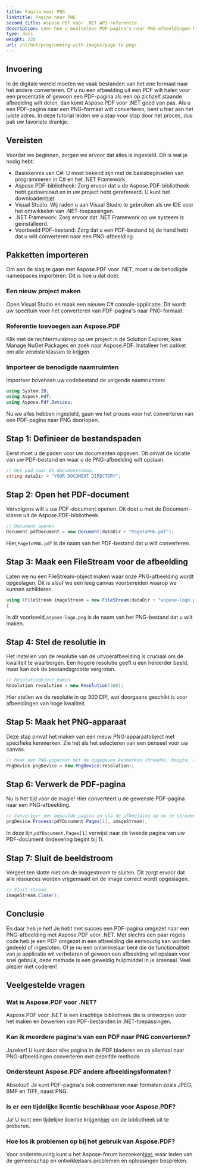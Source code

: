 ```yaml
---
title: Pagina naar PNG
linktitle: Pagina naar PNG
second_title: Aspose.PDF voor .NET API-referentie
description: Leer hoe u moeiteloos PDF-pagina's naar PNG-afbeeldingen kunt converteren met Aspose.PDF voor .NET in onze gedetailleerde stapsgewijze zelfstudie.
type: docs
weight: 220
url: /nl/net/programming-with-images/page-to-png/
---
```

## Invoering

In de digitale wereld moeten we vaak bestanden van het ene formaat naar het andere converteren. Of u nu een afbeelding uit een PDF wilt halen voor een presentatie of gewoon een PDF-pagina als een op zichzelf staande afbeelding wilt delen, dan komt Aspose.PDF voor .NET goed van pas. Als u een PDF-pagina naar een PNG-formaat wilt converteren, bent u hier aan het juiste adres. In deze tutorial leiden we u stap voor stap door het proces, dus pak uw favoriete drankje.

## Vereisten

Voordat we beginnen, zorgen we ervoor dat alles is ingesteld. Dit is wat je nodig hebt:
- Basiskennis van C#: U moet bekend zijn met de basisbeginselen van programmeren in C# en het .NET Framework.
-  Aspose.PDF-bibliotheek: Zorg ervoor dat u de Aspose.PDF-bibliotheek hebt gedownload en in uw project hebt gerefereerd. U kunt het downloaden[hier](https://releases.aspose.com/pdf/net/).
- Visual Studio: Wij raden u aan Visual Studio te gebruiken als uw IDE voor het ontwikkelen van .NET-toepassingen.
- .NET Framework: Zorg ervoor dat .NET Framework op uw systeem is geïnstalleerd.
- Voorbeeld PDF-bestand: Zorg dat u een PDF-bestand bij de hand hebt dat u wilt converteren naar een PNG-afbeelding.

## Pakketten importeren

Om aan de slag te gaan met Aspose.PDF voor .NET, moet u de benodigde namespaces importeren. Dit is hoe u dat doet:

### Een nieuw project maken

Open Visual Studio en maak een nieuwe C# console-applicatie. Dit wordt uw speeltuin voor het converteren van PDF-pagina's naar PNG-formaat.

### Referentie toevoegen aan Aspose.PDF

Klik met de rechtermuisknop op uw project in de Solution Explorer, kies Manage NuGet Packages en zoek naar Aspose.PDF. Installeer het pakket om alle vereiste klassen te krijgen.

### Importeer de benodigde naamruimten

Importeer bovenaan uw codebestand de volgende naamruimten:

```csharp
using System.IO;
using Aspose.Pdf;
using Aspose.Pdf.Devices;
```

Nu we alles hebben ingesteld, gaan we het proces voor het converteren van een PDF-pagina naar PNG doorlopen.

## Stap 1: Definieer de bestandspaden

Eerst moet u de paden voor uw documenten opgeven. Dit omvat de locatie van uw PDF-bestand en waar u de PNG-afbeelding wilt opslaan. 

```csharp
// Het pad naar de documentenmap.
string dataDir = "YOUR DOCUMENT DIRECTORY";
```

## Stap 2: Open het PDF-document

Vervolgens wilt u uw PDF-document openen. Dit doet u met de Document-klasse uit de Aspose.PDF-bibliotheek.

```csharp
// Document openen
Document pdfDocument = new Document(dataDir + "PageToPNG.pdf");
```

 Hier,`PageToPNG.pdf` is de naam van het PDF-bestand dat u wilt converteren.

## Stap 3: Maak een FileStream voor de afbeelding

Laten we nu een FileStream-object maken waar onze PNG-afbeelding wordt opgeslagen. Dit is alsof we een leeg canvas voorbereiden waarop we kunnen schilderen.

```csharp
using (FileStream imageStream = new FileStream(dataDir + "aspose-logo.png", FileMode.Create))
{
```

 In dit voorbeeld,`aspose-logo.png` is de naam van het PNG-bestand dat u wilt maken.

## Stap 4: Stel de resolutie in

Het instellen van de resolutie van de uitvoerafbeelding is cruciaal om de kwaliteit te waarborgen. Een hogere resolutie geeft u een helderder beeld, maar kan ook de bestandsgrootte vergroten.

```csharp
// Resolutieobject maken
Resolution resolution = new Resolution(300);
```

Hier stellen we de resolutie in op 300 DPI, wat doorgaans geschikt is voor afbeeldingen van hoge kwaliteit.

## Stap 5: Maak het PNG-apparaat

Deze stap omvat het maken van een nieuw PNG-apparaatobject met specifieke kenmerken. Zie het als het selecteren van een penseel voor uw canvas.

```csharp
// Maak een PNG-apparaat met de opgegeven kenmerken (breedte, hoogte, resolutie)
PngDevice pngDevice = new PngDevice(resolution);
```

## Stap 6: Verwerk de PDF-pagina

Nu is het tijd voor de magie! Hier converteert u de gewenste PDF-pagina naar een PNG-afbeelding.

```csharp
// Converteer een bepaalde pagina en sla de afbeelding op om te streamen
pngDevice.Process(pdfDocument.Pages[1], imageStream);
```

 In deze lijn,`pdfDocument.Pages[1]` verwijst naar de tweede pagina van uw PDF-document (indexering begint bij 1).

## Stap 7: Sluit de beeldstroom

Vergeet ten slotte niet om de imagestream te sluiten. Dit zorgt ervoor dat alle resources worden vrijgemaakt en de image correct wordt opgeslagen.

```csharp
// Sluit stream
imageStream.Close();
```

## Conclusie

En daar heb je het! Je hebt met succes een PDF-pagina omgezet naar een PNG-afbeelding met Aspose.PDF voor .NET. Met slechts een paar regels code heb je een PDF omgezet in een afbeelding die eenvoudig kan worden gedeeld of ingesloten. Of je nu een ontwikkelaar bent die de functionaliteit van je applicatie wil verbeteren of gewoon een afbeelding wil opslaan voor snel gebruik, deze methode is een geweldig hulpmiddel in je arsenaal. Veel plezier met coderen!

## Veelgestelde vragen

### Wat is Aspose.PDF voor .NET?  
Aspose.PDF voor .NET is een krachtige bibliotheek die is ontworpen voor het maken en bewerken van PDF-bestanden in .NET-toepassingen.

### Kan ik meerdere pagina's van een PDF naar PNG converteren?  
Jazeker! U kunt door elke pagina in de PDF bladeren en ze allemaal naar PNG-afbeeldingen converteren met dezelfde methode.

### Ondersteunt Aspose.PDF andere afbeeldingsformaten?  
Absoluut! Je kunt PDF-pagina's ook converteren naar formaten zoals JPEG, BMP en TIFF, naast PNG.

### Is er een tijdelijke licentie beschikbaar voor Aspose.PDF?  
 Ja! U kunt een tijdelijke licentie krijgen[hier](https://purchase.aspose.com/temporary-license/) om de bibliotheek uit te proberen.

### Hoe los ik problemen op bij het gebruik van Aspose.PDF?  
 Voor ondersteuning kunt u het Aspose-forum bezoeken[hier](https://forum.aspose.com/c/pdf/10), waar leden van de gemeenschap en ontwikkelaars problemen en oplossingen bespreken.